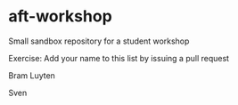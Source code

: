 # aft-workshop
Small sandbox repository for a student workshop

Exercise: Add your name to this list by issuing a pull request

Bram Luyten

Sven
